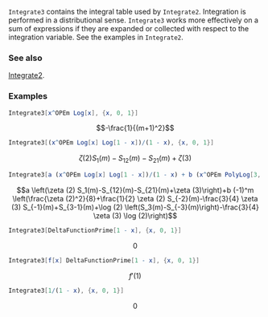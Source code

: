 `Integrate3` contains the integral table used by `Integrate2`. Integration is performed in a distributional sense. `Integrate3` works more effectively on a sum of expressions if they are expanded or collected with respect to the integration variable. See the examples in `Integrate2`.

### See also

[Integrate2](Integrate2).

### Examples

```mathematica
Integrate3[x^OPEm Log[x], {x, 0, 1}]
```

$$-\frac{1}{(m+1)^2}$$

```mathematica
Integrate3[(x^OPEm Log[x] Log[1 - x])/(1 - x), {x, 0, 1}]
```

$$\zeta (2) S_1(m)-S_{12}(m)-S_{21}(m)+\zeta (3)$$

```mathematica
Integrate3[a (x^OPEm Log[x] Log[1 - x])/(1 - x) + b (x^OPEm PolyLog[3, -x])/(1 + x), {x, 0, 1}]
```

$$a \left(\zeta (2) S_1(m)-S_{12}(m)-S_{21}(m)+\zeta (3)\right)+b (-1)^m \left(\frac{\zeta (2)^2}{8}+\frac{1}{2} \zeta (2) S_{-2}(m)-\frac{3}{4} \zeta (3) S_{-1}(m)+S_{3-1}(m)+\log (2) \left(S_3(m)-S_{-3}(m)\right)-\frac{3}{4} \zeta (3) \log (2)\right)$$

```mathematica
Integrate3[DeltaFunctionPrime[1 - x], {x, 0, 1}]
```

$$0$$

```mathematica
Integrate3[f[x] DeltaFunctionPrime[1 - x], {x, 0, 1}]
```

$$f'(1)$$

```mathematica
Integrate3[1/(1 - x), {x, 0, 1}]
```

$$0$$